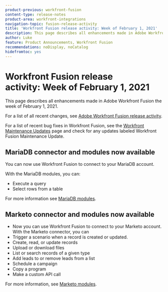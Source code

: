 ```yaml
---
product-previous: workfront-fusion
content-type: release-notes
product-area: workfront-integrations
navigation-topic: fusion-release-activity
title: 'Workfront Fusion release activity: Week of February 1, 2021'
description: This page describes all enhancements made in Adobe Workfront Fusion the week of February 1, 2021.
author: Luke
feature: Product Announcements, Workfront Fusion
recommendations: noDisplay, noCatalog
hidefromtoc: yes
---
```

# Workfront Fusion release activity:&nbsp;Week of February 1, 2021

This page describes all enhancements made in Adobe Workfront Fusion the week of February 1, 2021.

For a list of all recent changes, see [Adobe Workfront Fusion release activity](/help/workfront-fusion/fusion-product-releases/fusion-release-activity.md).

For a list of recent bug fixes in Workfront Fusion, see the [Workfront Maintenance Updates](https://experienceleague.adobe.com/docs/workfront-known-issues/releases/current-updates.html) page and check for any updates labeled Workfront Fusion Maintenance Update.

<!--
<div data-mc-conditions="QuicksilverOrClassic.Draft mode">
<h2>Create and use templates in your Workfront Fusion scenarios</h2>
<p>To help you create scenarios with more speed and consistency, we've introduced Templates into Workfront Fusion. Now you can create templates for your common scenarios and share them with your team, or make them public for anyone in your organization to use. You can create these template from scratch, or you can create them from existing scenarios. You can even set up an in-template wizard that helps your users understand how to use the template.</p>
<p>For more information, see <a href="../../../workfront-fusion/scenarios/templates/fusion-templates.md" class="MCXref xref" xrefformat="{para}"> Scenario Templates</a>.</p>
</div>
-->

## MariaDB connector and modules now available

You can now use Workfront Fusion to connect to your MariaDB account.

With the MariaDB modules, you can:

* Execute a query
* Select rows from a table

For more information see [MariaDB modules](../../../workfront-fusion/apps-and-their-modules/mariadb-modules.md).

## Marketo connector and modules now available

* Now you can use Workfront Fusion to connect to your Marketo account. With the Marketo connector, you can
* Trigger a scenario when a record is created or updated.
* Create, read, or update records
* Upload or download files
* List or search records of a given type
* Add leads to or remove leads from a list
* Schedule a campaign
* Copy a program
* Make a custom API call

For more information, see [Marketo modules](../../../workfront-fusion/apps-and-their-modules/marketo-modules.md).

<!--

## Intacct connector and modules now available

You can now use Workfront Fusion 2.0 to connect to your Intacct account. With the Intacct modules, you can:

* Search assets based on criteria you specify
* Perform a custom API call.

For more information see [Intacct modules](../../../workfront-fusion/apps-and-their-modules/intacct-modules.md).

-->

